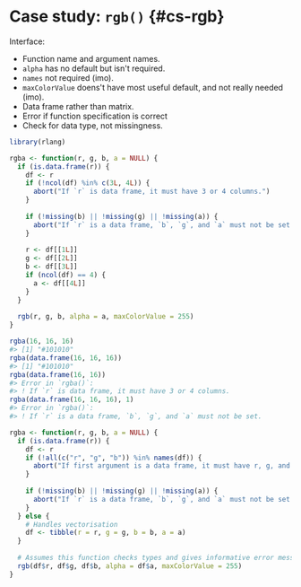 # Case study: `rgb()` {#cs-rgb}



Interface:

* Function name and argument names.
* `alpha` has no default but isn't required.
* `names` not required (imo).
* `maxColorValue` doens't have most useful default, and not really needed (imo).
* Data frame rather than matrix.
* Error if function specification is correct
* Check for data type, not missingness.


```r
library(rlang)

rgba <- function(r, g, b, a = NULL) {
  if (is.data.frame(r)) {
    df <- r
    if (!ncol(df) %in% c(3L, 4L)) {
      abort("If `r` is data frame, it must have 3 or 4 columns.")
    }
    
    if (!missing(b) || !missing(g) || !missing(a)) {
      abort("If `r` is a data frame, `b`, `g`, and `a` must not be set.")
    }
    
    r <- df[[1L]]
    g <- df[[2L]]
    b <- df[[3L]]
    if (ncol(df) == 4) {
      a <- df[[4L]]
    }
  }
  
  rgb(r, g, b, alpha = a, maxColorValue = 255)
}

rgba(16, 16, 16)
#> [1] "#101010"
rgba(data.frame(16, 16, 16))
#> [1] "#101010"
rgba(data.frame(16, 16))
#> Error in `rgba()`:
#> ! If `r` is data frame, it must have 3 or 4 columns.
rgba(data.frame(16, 16, 16), 1)
#> Error in `rgba()`:
#> ! If `r` is a data frame, `b`, `g`, and `a` must not be set.
```


```r
rgba <- function(r, g, b, a = NULL) {
  if (is.data.frame(r)) {
    df <- r
    if (!all(c("r", "g", "b")) %in% names(df)) {
      abort("If first argument is a data frame, it must have r, g, and b columns.")
    }
    
    if (!missing(b) || !missing(g) || !missing(a)) {
      abort("If `r` is a data frame, `b`, `g`, and `a` must not be set.")
    }
  } else {
    # Handles vectorisation
    df <- tibble(r = r, g = g, b = b, a = a) 
  }
  
  # Assumes this function checks types and gives informative error messages
  rgb(df$r, df$g, df$b, alpha = df$a, maxColorValue = 255)
}
```

